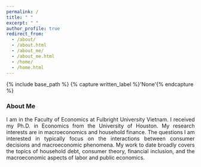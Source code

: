 ```yaml
---
permalink: /
title: " "
excerpt: " "
author_profile: true
redirect_from: 
  - /about/
  - /about.html
  - /about_me/
  - /about_me.html
  - /home/
  - /home.html
---
```


{% include base_path %}
{% capture written_label %}'None'{% endcapture %}

### About Me

<p style='text-align: justify;'>
I am in the Faculty of Economics at Fulbright University Vietnam. I received my Ph.D. in Economics from the University of Houston. My research interests are in macroeconomics and household finance. The questions I am interested in typically focus on the interactions between consumer decisions and macroeconomic phenomena. My work to date broadly covers the topics of household debt, consumer theory, financial inclusion, and the macroeconomic aspects of labor and public economics.
</p>